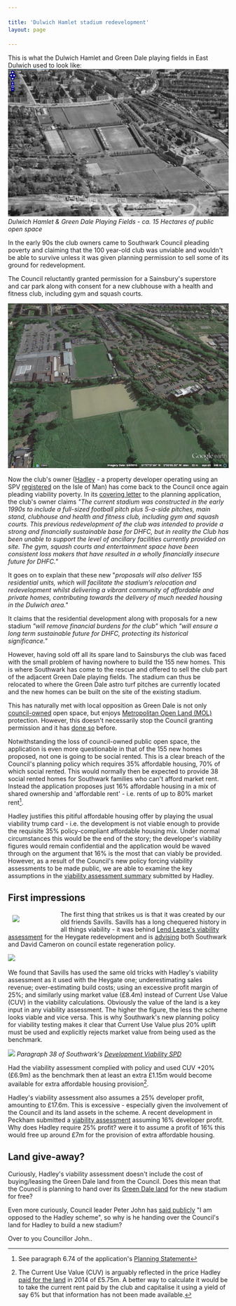 ```yaml
---

title: 'Dulwich Hamlet stadium redevelopment'
layout: page

---
```

This is what the Dulwich Hamlet and Green Dale playing fields in East Dulwich used to look like: 
![](/img/greendale.jpg)
*Dulwich Hamlet & Green Dale Playing Fields - ca. 15 Hectares of public open space*

In the early 90s the club owners came to Southwark Council pleading poverty and claiming that the 100 year-old club was unviable and wouldn't be able to survive unless it was given planning permission to sell some of its ground for redevelopment.  

The Council reluctantly granted permission for a Sainsbury's superstore and car park along with consent for a new clubhouse with a health and fitness club, including gym and squash courts. 

![](/img/dhfc2.jpg)

Now the club's owner ([Hadley](http://hadleypropertygroup.com/) - a property developer operating using an SPV [registered](http://35percent.org/img/LRegisterDHFC.pdf) on the Isle of Man) has come back to the Council once again pleading viability poverty. In its [covering letter](http://planbuild.southwark.gov.uk/documents/?GetDocument=%7b%7b%7b!MOs846oklOp6ieOeJtYFyA%3d%3d!%7d%7d%7d) to the planning application, the club's owner claims _"The current stadium was constructed in the early 1990s to include a full-sized football pitch plus 5-a-side pitches, main stand, clubhouse and health and fitness club, including gym and squash courts. This previous redevelopment of the club was intended to provide a strong and financially sustainable base for DHFC, but in reality the Club has been unable to support the level of ancillary facilities currently provided on site. The gym, squash courts and entertainment space have been consistent loss makers that have resulted in a wholly financially insecure future for DHFC."_

It goes on to explain that these new  "_proposals will also deliver 155 residential units, which will facilitate the stadium’s relocation and redevelopment whilst delivering a vibrant community of affordable and private homes, contributing towards the delivery of much needed housing in the Dulwich area."_

It claims that the residential development along with proposals for a new stadium _"will remove financial burdens for the club"_ which _"will ensure a long term sustainable future for DHFC, protecting its historical significance."_

However, having sold off all its spare land to Sainsburys the club was faced with the small problem of having nowhere to build the 155 new homes. This is where Southwark has come to the rescue and offered to sell the club part of the adjacent Green Dale playing fields. The stadium can thus be relocated to where the Green Dale astro turf pitches are currently located and the new homes can be built on the site of the existing stadium.

This has naturally met with local opposition as Green Dale is not only [council-owned](http://35percent.org/img/LRegisterGreenDale.pdf) open space, but enjoys [Metropolitan Open Land (MOL)](https://en.wikipedia.org/wiki/Metropolitan_Open_Land) protection. However, this doesn't necessarily stop the Council granting permission and it has [done so](http://35percent.org/sustainable-development/) before. 
 
Notwithstanding the loss of council-owned public open space, the application is even more questionable in that of the 155 new homes proposed, not one is going to be social rented. This is a clear breach of the Council's planning policy which requires 35% affordable housing, 70% of which social rented. This would normally then be expected to provide 38 social rented homes for Southwark families who can't afford market rent. Instead the application proposes just 16% affordable housing in a mix of shared ownership and 'affordable rent' - i.e. rents of up to 80% market rent[^1].

Hadley justifies this pitiful affordable housing offer by playing the usual viability trump card - i.e. the development is not viable enough to provide the requisite 35% policy-compliant affordable housing mix. Under normal circumstances this would be the end of the story; the developer's viability figures would remain confidential and the application would be waved through on the argument that 16% is the most that can viably be provided. However, as a result of the Council's new policy forcing viability assessments to be made public, we are able to examine the key assumptions in the [viability assessment summary](http://planbuild.southwark.gov.uk/documents/?GetDocument=%7b%7b%7b!g6Huud%2ffC8539Zj%2bH4Z0qg%3d%3d!%7d%7d%7d) submitted by Hadley.

## First impressions
<img src="http://35percent.org/img/socialcleanserssavills.jpg" align="left" style="margin:10px" width="100">The first thing that strikes us is that it was created by our old friends Savills. Savills has a long chequered history in all things viability - it was behind [Lend Lease's viability assessment](http://35percent.org/2015-06-25-heygate-viability-assessment-finally-revealed/) for the Heygate redevelopment and is [advising](http://35percent.org/the-southwark-clearances/#completing-southwarks-clearances-with-savills) both Southwark and David Cameron on council estate regeneration policy.

![](http://35percent.org/img/savills.png)

We found that Savills has used the same old tricks with Hadley's viability assessment as it used with the Heygate one; underestimating sales revenue; over-estimating build costs; using an excessive profit margin of 25%; and similarly using market value (£8.4m) instead of Current Use Value (CUV) in the viability calculations. Obviously the value of the land is a key input in any viability assessment. The higher the figure, the less the scheme looks viable and vice versa. This is why Southwark's new planning policy for viability testing makes it clear that Current Use Value plus 20% uplift must be used and explicitly rejects market value from being used as the benchmark.

![](http://35percent.org/img/spd_cuv.png)
*Paragraph 38 of Southwark's [Development Viability SPD](http://www.southwark.gov.uk/download/downloads/id/13431/development_viability_spd)*
    
Had the viability assessment complied with policy and used CUV +20% (£6.9m) as the benchmark then at least an extra £1.15m would become available for extra affordable housing provision[^2].

Hadley's viability assessment also assumes a 25% developer profit, amounting to £17.6m. This is excessive - especially given the involvement of the Council and its land assets in the scheme. A recent development in Peckham submitted a [viability assessment](http://planbuild.southwark.gov.uk/documents/?GetDocument=%7b%7b%7b!nspksmACnecLtzpJPG4%2fhw%3d%3d!%7d%7d%7d) assuming 16% developer profit. Why does Hadley require 25% profit? were it to assume a profit of 16% this would free up around £7m for the provision of extra affordable housing.

## Land give-away?
Curiously, Hadley's viability assessment doesn't include the cost of buying/leasing the Green Dale land from the Council. Does this mean that the Council is planning to hand over its [Green Dale land](http://35percent.org/img/LRegisterGreenDale.pdf) for the new stadium for free?

Even more curiously, Council leader Peter John has [said publicly](http://www.southwarknews.co.uk/news/final-plans-new-dulwich-hamlet-stadium-submitted/) "I am opposed to the Hadley scheme", so why is he handing over the Council's land for Hadley to build a new stadium?

Over to you Councillor John..

[^1]: See paragraph 6.74 of the application's [Planning Statement](http://planbuild.southwark.gov.uk/documents/?GetDocument=%7b%7b%7b!s5yeW%2bePQpbhAWzOWHVWkg%3d%3d!%7d%7d%7d)

[^2]: The Current Use Value (CUV) is arguably reflected in the price Hadley [paid for the land](http://35percent.org/img/LRegisterDHFC.pdf) in 2014 of £5.75m. A better way to calculate it would be to take the current rent paid by the club and capitalise it using a yield of say 6% but that information has not been made available.

